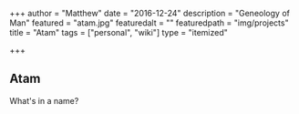 +++
author = "Matthew"
date = "2016-12-24"
description = "Geneology of Man"
featured = "atam.jpg"
featuredalt = ""
featuredpath = "img/projects"
title = "Atam"
tags = ["personal", "wiki"]
type = "itemized"

+++

## Atam

What's in a name?